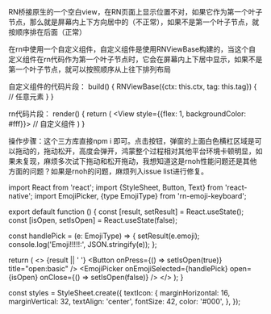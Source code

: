 RN桥接原生的一个空白view，在RN页面上显示位置不对，如果它作为第一个叶子节点，那么就是屏幕内上下方向居中的（不正常），如果不是第一个叶子节点，就按顺序排在后面（正常）

在rn中使用一个自定义组件，自定义组件是使用RNViewBase构建的，当这个自定义组件在rn代码作为第一个叶子节点时，它会在屏幕内上下居中显示，如果不是第一个叶子节点，就可以按照顺序从上往下排列布局

自定义组件的代码片段： build() {
  RNViewBase({ctx: this.ctx, tag: this.tag}) {
    // 任意元素
  }
}  

rn代码片段： render() {
  return (
    <View style={{flex: 1, backgroundColor: #fff}}>
      // 自定义组件
    </View>
  )
}


操作步骤：这个三方库直接npm i 即可。点击按钮，弹窗的上面白色横杠区域是可以拖动的，拖动松开，高度会弹开，鸿蒙整个过程相对其他平台环境卡顿明显，如果未复现，麻烦多次试下拖动和松开拖动，我想知道这是rnoh性能问题还是其他方面的问题？如果是rnoh的问题，麻烦列入issue list进行修复。

import React from 'react';
import {StyleSheet, Button, Text} from 'react-native';
import EmojiPicker, {type EmojiType} from 'rn-emoji-keyboard';

export default function () {
  const [result, setResult] = React.useState<string>();
  const [isOpen, setIsOpen] = React.useState<boolean>(false);

  const handlePick = (e: EmojiType) => {
    setResult(e.emoji);
    console.log('Emoji!!!!!:', JSON.stringify(e));
  };

  return (
    <>
      <Text style={styles.textIcon}>{result || ' '}</Text>
      <Button onPress={() => setIsOpen(true)} title="open:basic" />
      <EmojiPicker
        onEmojiSelected={handlePick}
        open={isOpen}
        onClose={() => setIsOpen(false)}
      />
    </>
  );
}

const styles = StyleSheet.create({
  textIcon: {
    marginHorizontal: 16,
    marginVertical: 32,
    textAlign: 'center',
    fontSize: 42,
    color: '#000',
  },
});
